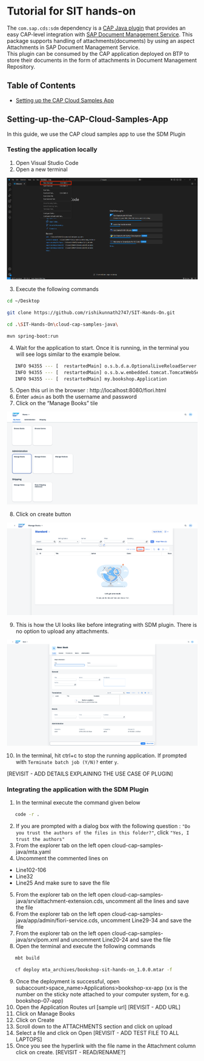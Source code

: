 # Tutorial for SIT hands-on
The `com.sap.cds:sdm` dependency is a [CAP Java plugin](https://cap.cloud.sap/docs/java/building-plugins) that provides an easy CAP-level integration with [SAP Document Management Service](https://discovery-center.cloud.sap/serviceCatalog/document-management-service-integration-option). This package supports handling of attachments(documents) by using an aspect Attachments in SAP Document Management Service.  
This plugin can be consumed by the CAP application deployed on BTP to store their documents in the form of attachments in Document Management Repository.

## Table of Contents

- [Setting up the CAP Cloud Samples App](#Setting-up-the-CAP-Cloud-Samples-App)

## Setting-up-the-CAP-Cloud-Samples-App

In this guide, we use the CAP cloud samples app to use the SDM Plugin

### Testing the application locally

1. Open Visual Studio Code
2. Open a new terminal 

![New Terminal](1terminal.png)

3. Execute the following commands

```sh
cd ~/Desktop
```
```sh
git clone https://github.com/rishikunnath2747/SIT-Hands-On.git
```
```sh
cd .\SIT-Hands-On\cloud-cap-samples-java\
```
```sh
mvn spring-boot:run
```
4. Wait for the application to start. Once it is running, in the terminal you will see logs similar to the example below.

```sh
   INFO 94355 --- [  restartedMain] o.s.b.d.a.OptionalLiveReloadServer       : LiveReload server is running on port 35729
   INFO 94355 --- [  restartedMain] o.s.b.w.embedded.tomcat.TomcatWebServer  : Tomcat started on port 8080 (http) with context path '/'
   INFO 94355 --- [  restartedMain] my.bookshop.Application                  : Started Application in 2.797 seconds (process running for 3.04)
```
5. Open this url in the browser : http://localhost:8080/fiori.html
6. Enter `admin` as both the username and password
7. Click on the “Manage Books” tile

![Manage Books Tile](2manage-books.png)

8. Click on create button

![Create Button](3create.png)

9. This is how the UI looks like before integrating with SDM plugin. There is no option to upload any attachments.

![Entity](4entity-without-attachments.png)

10. In the terminal, hit ctrl+c to stop the running application. If prompted with `Terminate batch job (Y/N)?` enter `y`.

[REVISIT - ADD DETAILS EXPLAINING THE USE CASE OF PLUGIN]

### Integrating the application with the SDM Plugin

1. In the terminal execute the command given below 

```sh
   code -r .
```
2. If you are prompted with a dialog box with the following question : `"Do you trust the authors of the files in this folder?"`, click `"Yes, I trust the authors"`
3. From the explorer tab on the left open cloud-cap-samples-java/mta.yaml
4. Uncomment the commented lines on 
- Line102-106
- Line32
- Line25
And make sure to save the file
5. From the explorer tab on the left open cloud-cap-samples-java/srv/attachment-extension.cds, uncomment all the lines and save the file
6. From the explorer tab on the left open cloud-cap-samples-java/app/admin/fiori-service.cds, uncomment Line29-34 and save the file
7. From the explorer tab on the left open cloud-cap-samples-java/srv/pom.xml and uncomment Line20-24 and save the file 
8. Open the terminal and execute the following commands 

```sh
   mbt build
```
```sh
   cf deploy mta_archives/bookshop-sit-hands-on_1.0.0.mtar -f
``` 

9. Once the deployment is successful, open subaccount>space_name>Applications>bookshop-xx-app (xx is the number on the sticky note attached to your computer system, for e.g. bookshop-07-app) 
10. Open the Application Routes url [sample url] [REVISIT - ADD URL]
11. Click on Manage Books
12. Click on Create
13. Scroll down to the ATTACHMENTS section and click on upload
14. Select a file and click on Open [REVISIT - ADD TEST FILE TO ALL LAPTOPS]
15. Once you see the hyperlink with the file name in the Attachment column click on create. [REVISIT - READ/RENAME?]
